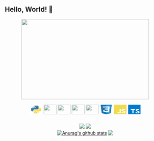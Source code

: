 ## Hello, World! 👋


<div align="center">
  <img align="center" height="250" width="400" src="https://user-images.githubusercontent.com/102629741/178165537-5b4f1ada-c7f2-4627-8fbe-f6d92adbe312.gif">
</div>



<div align="center" style="display: inline_block"><br>
  <img align="center" height="30" width="40" src="https://raw.githubusercontent.com/devicons/devicon/master/icons/python/python-original.svg"> 
  <img align="center" height="30" width="40" src="https://cdn.jsdelivr.net/gh/devicons/devicon/icons/java/java-original.svg">
  <img align="center" height="30" width="40" src="https://cdn.jsdelivr.net/gh/devicons/devicon/icons/php/php-plain.svg">
  <img align="center" height="30" width="40" src="https://cdn.jsdelivr.net/gh/devicons/devicon/icons/laravel/laravel-plain.svg">
  <img align="center" height="30" width="40" src="https://cdn.jsdelivr.net/gh/devicons/devicon/icons/html5/html5-original.svg" />
  <img align="center" height="30" width="40" src="https://raw.githubusercontent.com/devicons/devicon/master/icons/css3/css3-original.svg">
  <img align="center" height="30" width="40" src="https://raw.githubusercontent.com/devicons/devicon/master/icons/javascript/javascript-plain.svg">
  <img align="center" height="30" width="40" src="https://raw.githubusercontent.com/devicons/devicon/master/icons/typescript/typescript-plain.svg">
 </div>

 ##
 
<div align="center"> 
  <a href = "mailto:ericferrarir@gmail.com"><img src="https://img.shields.io/badge/-Gmail-%23333?style=for-the-badge&logo=gmail&logoColor=white" target="_blank"></a>
  <a href="https://www.linkedin.com/in/eric-ferrari-ramos-31248a181/" target="_blank"><img src="https://img.shields.io/badge/-LinkedIn-%230077B5?style=for-the-badge&logo=linkedin&logoColor=white" target="_blank"></a> 
</div>



<div align="center">
  <a href="https://github.com/ericferrari93/github-readme-stats"><img height="160em" align="center" src="https://github-readme-stats.vercel.app/api?username=ericferrari93&show_icons=true&include_all_commits=true&theme=vue-dark&hide_border=true" alt="Anurag's github stats" /></a>
  <a href="https://github.com/ericferrari93/github-readme-stats"><img height="160em" align="center" src="https://github-readme-stats.vercel.app/api/top-langs/?username=ericferrari93&layout=compact&langs_count=8&theme=vue-dark&hide_border=true" /></a>
</div>


